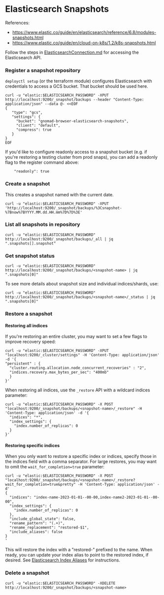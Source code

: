 # Elasticsearch Snapshots

References:

- https://www.elastic.co/guide/en/elasticsearch/reference/6.8/modules-snapshots.html
- https://www.elastic.co/guide/en/cloud-on-k8s/1.2/k8s-snapshots.html

Follow the steps in [ElasticsearchConnection.md](./ElasticsearchConnection.md) for accessing the Elasticsearch API.

### Register a snapshot repository

`deployctl setup` (or the terraform module) configures Elasticsearch with credentials to access a GCS bucket. That bucket should be used here.

```
curl -u "elastic:$ELASTICSEARCH_PASSWORD" -XPUT http://localhost:9200/_snapshot/backups --header "Content-Type: application/json" --data @- <<EOF
{
   "type": "gcs",
   "settings": {
     "bucket": "gnomad-browser-elasticsearch-snapshots",
     "client": "default",
     "compress": true
   }
}
EOF
```

If you'd like to configure readonly access to a snapshot bucket (e.g. if you're restoring a testing cluster from prod snaps), you can add a readonly flag to the register command above:

`    "readonly": true`

### Create a snapshot

This creates a snapshot named with the current date.

```
curl -u "elastic:$ELASTICSEARCH_PASSWORD" -XPUT 'http://localhost:9200/_snapshot/backups/%3Csnapshot-%7Bnow%7BYYYY.MM.dd.HH.mm%7D%7D%3E'
```

### List all snapshots in repository

```
curl -u "elastic:$ELASTICSEARCH_PASSWORD" http://localhost:9200/_snapshot/backups/_all | jq ".snapshots[].snapshot"
```

### Get snapshot status

```
curl -u "elastic:$ELASTICSEARCH_PASSWORD" http://localhost:9200/_snapshot/backups/<snapshot-name> | jq ".snapshots[0]"
```

To see more details about snapshot size and individual indices/shards, use:

```
curl -u "elastic:$ELASTICSEARCH_PASSWORD" http://localhost:9200/_snapshot/backups/<snapshot-name>/_status | jq ".snapshots[0]"
```

### Restore a snapshot

#### Restoring all indices

If you're restoring an entire cluster, you may want to set a few flags to improve recovery speed:

```
curl -u "elastic:$ELASTICSEARCH_PASSWORD" -XPUT "localhost:9200/_cluster/settings" -H 'Content-Type: application/json' -d '{
"persistent" : {
  "cluster.routing.allocation.node_concurrent_recoveries" : "2",
  "indices.recovery.max_bytes_per_sec": "400mb"
  }
}'
```

When restoring all indices, use the `_restore` API with a wildcard indices parameter:

```
curl -u "elastic:$ELASTICSEARCH_PASSWORD" -X POST "localhost:9200/_snapshot/backups/<snapshot-name>/_restore" -H 'Content-Type: application/json' -d '{
  "indices": "*",
  "index_settings": {
    "index.number_of_replicas": 0
  }
}'
```

#### Restoring specific indices

When you only want to restore a specific index or indices, specify those in the indices field with a comma separator. For large restores, you may want to omit the `wait_for_completion=true` parameter:

```
curl -u "elastic:$ELASTICSEARCH_PASSWORD" -X POST "localhost:9200/_snapshot/backups/<snapshot-name>/_restore?wait_for_completion=true&pretty" -H 'Content-Type: application/json' -d'
{
  "indices": "index-name-2023-01-01--00-00,index-name2-2023-01-01--00-00",
  "index_settings": {
    "index.number_of_replicas": 0
  },
  "include_global_state": false,
  "rename_pattern": "(.+)",
  "rename_replacement": "restored-$1",
  "include_aliases": false
}
'
```

This will restore the index with a "restored-" prefixed to the name. When ready, you can update your index alias to point to the restored index, if desired. See [Elasticsearch Index Aliases](./ElasticsearchIndexAliases.md) for instructions.

### Delete a snapshot

```
curl -u "elastic:$ELASTICSEARCH_PASSWORD" -XDELETE http://localhost:9200/_snapshot/backups/<snapshot-name>
```
